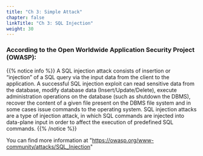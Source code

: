 ```yaml
---
title: "Ch 3: Simple Attack"
chapter: false
linkTitle: "Ch 3: SQL Injection"
weight: 30
---
```


### According to the Open Worldwide Application Security Project (OWASP):

{{% notice info %}}
A SQL injection attack consists of insertion or “injection” of a SQL query via the input data from the client to the application. A successful SQL injection exploit can read sensitive data from the database, modify database data (Insert/Update/Delete), execute administration operations on the database (such as shutdown the DBMS), recover the content of a given file present on the DBMS file system and in some cases issue commands to the operating system. SQL injection attacks are a type of injection attack, in which SQL commands are injected into data-plane input in order to affect the execution of predefined SQL commands.
{{% /notice %}}

You can find more information at "https://owasp.org/www-community/attacks/SQL_Injection"